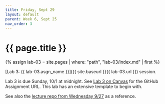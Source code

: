 ```yaml
---
title: Friday, Sept 29
layout: default
parent: Week 6, Sept 25
nav_order: 3
---
```


# {{ page.title }}

{% assign lab-03 = site.pages | where: "path", "lab-03/index.md" | first %}

[Lab 3: {{ lab-03.asgn_name }}]({{ site.baseurl }}{{ lab-03.url }}) session.

Lab 3 is due Sunday, 10/1 at midnight. See 
[Lab 3 on Canvas](https://bsu.instructure.com/courses/146045/assignments/1624561)
for the GitHub Assignment URL.
This lab has an extensive template to begin with.

See also the [lecture repo from Wednesday 9/27](https://github.com/bsu-cs-jb/lecture-09-27-wed)
as a reference.
